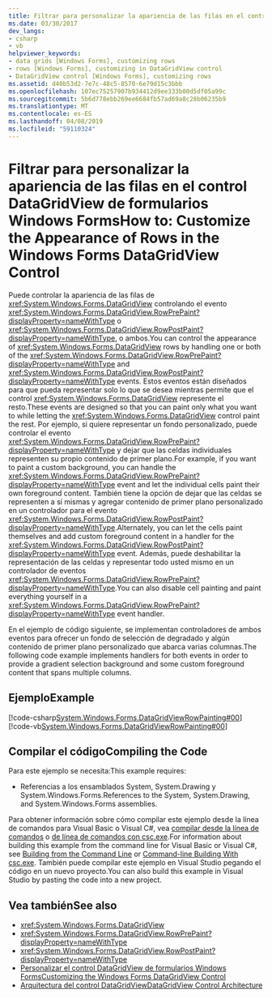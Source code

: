 ```yaml
---
title: Filtrar para personalizar la apariencia de las filas en el control DataGridView de formularios Windows Forms
ms.date: 03/30/2017
dev_langs:
- csharp
- vb
helpviewer_keywords:
- data grids [Windows Forms], customizing rows
- rows [Windows Forms], customizing in DataGridView control
- DataGridView control [Windows Forms], customizing rows
ms.assetid: d40b53d2-7e7c-48c5-8570-6e79d15c3bbb
ms.openlocfilehash: 107ec75257907b934412d9ee333b00d5df05a99c
ms.sourcegitcommit: 5b6d778ebb269ee6684fb57ad69a8c28b06235b9
ms.translationtype: MT
ms.contentlocale: es-ES
ms.lasthandoff: 04/08/2019
ms.locfileid: "59110324"
---
```

# <a name="how-to-customize-the-appearance-of-rows-in-the-windows-forms-datagridview-control"></a><span data-ttu-id="adc05-102">Filtrar para personalizar la apariencia de las filas en el control DataGridView de formularios Windows Forms</span><span class="sxs-lookup"><span data-stu-id="adc05-102">How to: Customize the Appearance of Rows in the Windows Forms DataGridView Control</span></span>
<span data-ttu-id="adc05-103">Puede controlar la apariencia de las filas de <xref:System.Windows.Forms.DataGridView> controlando el evento <xref:System.Windows.Forms.DataGridView.RowPrePaint?displayProperty=nameWithType> o <xref:System.Windows.Forms.DataGridView.RowPostPaint?displayProperty=nameWithType>, o ambos.</span><span class="sxs-lookup"><span data-stu-id="adc05-103">You can control the appearance of <xref:System.Windows.Forms.DataGridView> rows by handling one or both of the <xref:System.Windows.Forms.DataGridView.RowPrePaint?displayProperty=nameWithType> and <xref:System.Windows.Forms.DataGridView.RowPostPaint?displayProperty=nameWithType> events.</span></span> <span data-ttu-id="adc05-104">Estos eventos están diseñados para que pueda representar solo lo que se desea mientras permite que el control <xref:System.Windows.Forms.DataGridView> represente el resto.</span><span class="sxs-lookup"><span data-stu-id="adc05-104">These events are designed so that you can paint only what you want to while letting the <xref:System.Windows.Forms.DataGridView> control paint the rest.</span></span> <span data-ttu-id="adc05-105">Por ejemplo, si quiere representar un fondo personalizado, puede controlar el evento <xref:System.Windows.Forms.DataGridView.RowPrePaint?displayProperty=nameWithType> y dejar que las celdas individuales representen su propio contenido de primer plano.</span><span class="sxs-lookup"><span data-stu-id="adc05-105">For example, if you want to paint a custom background, you can handle the <xref:System.Windows.Forms.DataGridView.RowPrePaint?displayProperty=nameWithType> event and let the individual cells paint their own foreground content.</span></span> <span data-ttu-id="adc05-106">También tiene la opción de dejar que las celdas se representen a sí mismas y agregar contenido de primer plano personalizado en un controlador para el evento <xref:System.Windows.Forms.DataGridView.RowPostPaint?displayProperty=nameWithType>.</span><span class="sxs-lookup"><span data-stu-id="adc05-106">Alternately, you can let the cells paint themselves and add custom foreground content in a handler for the <xref:System.Windows.Forms.DataGridView.RowPostPaint?displayProperty=nameWithType> event.</span></span> <span data-ttu-id="adc05-107">Además, puede deshabilitar la representación de las celdas y representar todo usted mismo en un controlador de eventos <xref:System.Windows.Forms.DataGridView.RowPrePaint?displayProperty=nameWithType>.</span><span class="sxs-lookup"><span data-stu-id="adc05-107">You can also disable cell painting and paint everything yourself in a <xref:System.Windows.Forms.DataGridView.RowPrePaint?displayProperty=nameWithType> event handler.</span></span>  
  
 <span data-ttu-id="adc05-108">En el ejemplo de código siguiente, se implementan controladores de ambos eventos para ofrecer un fondo de selección de degradado y algún contenido de primer plano personalizado que abarca varias columnas.</span><span class="sxs-lookup"><span data-stu-id="adc05-108">The following code example implements handlers for both events in order to provide a gradient selection background and some custom foreground content that spans multiple columns.</span></span>  
  
## <a name="example"></a><span data-ttu-id="adc05-109">Ejemplo</span><span class="sxs-lookup"><span data-stu-id="adc05-109">Example</span></span>  
 [!code-csharp[System.Windows.Forms.DataGridViewRowPainting#00](~/samples/snippets/csharp/VS_Snippets_Winforms/System.Windows.Forms.DataGridViewRowPainting/CS/datagridviewrowpainting.cs#00)]
 [!code-vb[System.Windows.Forms.DataGridViewRowPainting#00](~/samples/snippets/visualbasic/VS_Snippets_Winforms/System.Windows.Forms.DataGridViewRowPainting/VB/datagridviewrowpainting.vb#00)]  
  
## <a name="compiling-the-code"></a><span data-ttu-id="adc05-110">Compilar el código</span><span class="sxs-lookup"><span data-stu-id="adc05-110">Compiling the Code</span></span>  
 <span data-ttu-id="adc05-111">Para este ejemplo se necesita:</span><span class="sxs-lookup"><span data-stu-id="adc05-111">This example requires:</span></span>  
  
-   <span data-ttu-id="adc05-112">Referencias a los ensamblados System, System.Drawing y System.Windows.Forms.</span><span class="sxs-lookup"><span data-stu-id="adc05-112">References to the System, System.Drawing, and System.Windows.Forms assemblies.</span></span>  
  
 <span data-ttu-id="adc05-113">Para obtener información sobre cómo compilar este ejemplo desde la línea de comandos para Visual Basic o Visual C#, vea [compilar desde la línea de comandos](../../../visual-basic/reference/command-line-compiler/building-from-the-command-line.md) o [de línea de comandos con csc.exe](../../../csharp/language-reference/compiler-options/command-line-building-with-csc-exe.md).</span><span class="sxs-lookup"><span data-stu-id="adc05-113">For information about building this example from the command line for Visual Basic or Visual C#, see [Building from the Command Line](../../../visual-basic/reference/command-line-compiler/building-from-the-command-line.md) or [Command-line Building With csc.exe](../../../csharp/language-reference/compiler-options/command-line-building-with-csc-exe.md).</span></span> <span data-ttu-id="adc05-114">También puede compilar este ejemplo en Visual Studio pegando el código en un nuevo proyecto.</span><span class="sxs-lookup"><span data-stu-id="adc05-114">You can also build this example in Visual Studio by pasting the code into a new project.</span></span>  

## <a name="see-also"></a><span data-ttu-id="adc05-115">Vea también</span><span class="sxs-lookup"><span data-stu-id="adc05-115">See also</span></span>

- <xref:System.Windows.Forms.DataGridView>
- <xref:System.Windows.Forms.DataGridView.RowPrePaint?displayProperty=nameWithType>
- <xref:System.Windows.Forms.DataGridView.RowPostPaint?displayProperty=nameWithType>
- [<span data-ttu-id="adc05-116">Personalizar el control DataGridView de formularios Windows Forms</span><span class="sxs-lookup"><span data-stu-id="adc05-116">Customizing the Windows Forms DataGridView Control</span></span>](customizing-the-windows-forms-datagridview-control.md)
- [<span data-ttu-id="adc05-117">Arquitectura del control DataGridView</span><span class="sxs-lookup"><span data-stu-id="adc05-117">DataGridView Control Architecture</span></span>](datagridview-control-architecture-windows-forms.md)
